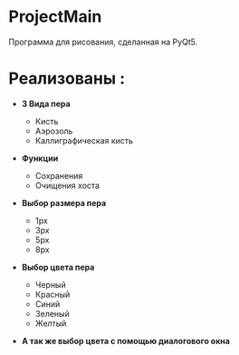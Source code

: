 # ProjectMain
Программа для рисования, сделанная на PyQt5.

# Реализованы :
- **3 Вида пера**

  - Кисть
  - Аэрозоль
  - Каллиграфическая кисть
  
- **Функции**

   - Сохранения
   - Очищения хоста
   
- **Выбор размера пера**
   - 1px
   - 3px
   - 5px
   - 8px
 
- **Выбор цвета пера**
   - Черный
   - Красный
   - Синий
   - Зеленый
   - Желтый
- **А так же выбор цвета с помощью диалогового окна**